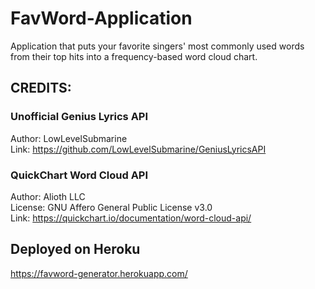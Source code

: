 # FavWord-Application
Application that puts your favorite singers' most commonly used words from their top hits into a frequency-based word cloud chart.

## CREDITS:
### Unofficial Genius Lyrics API
Author: LowLevelSubmarine <br/>
Link: https://github.com/LowLevelSubmarine/GeniusLyricsAPI <br/>

### QuickChart Word Cloud API
Author: Alioth LLC <br/>
License: GNU Affero General Public License v3.0 <br/>
Link: https://quickchart.io/documentation/word-cloud-api/ <br/>

## Deployed on Heroku
https://favword-generator.herokuapp.com/
